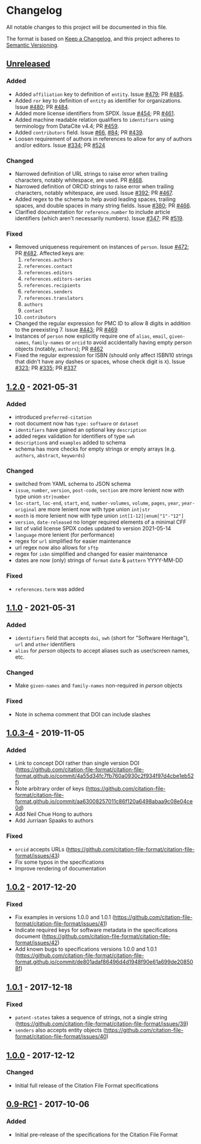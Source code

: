 # Changelog

All notable changes to this project will be documented in this file.

The format is based on [Keep a Changelog](https://keepachangelog.com/en/1.0.0/),
and this project adheres to [Semantic Versioning](https://semver.org/spec/v2.0.0.html).

## [Unreleased]

### Added

- Added `affiliation` key to definition of `entity`. Issue [#479](https://github.com/citation-file-format/citation-file-format/issues/479); PR [#485](https://github.com/citation-file-format/citation-file-format/pull/485).
- Added `ror` key to definition of `entity` as identifier for organizations. Issue [#480](https://github.com/citation-file-format/citation-file-format/issues/480); PR [#484](https://github.com/citation-file-format/citation-file-format/pull/484).
- Added more license identifiers from SPDX. Issue [#454](https://github.com/citation-file-format/citation-file-format/issues/454); PR [#461](https://github.com/citation-file-format/citation-file-format/pull/461).
- Added machine readable relation qualifiers to `identifiers` using terminology from DataCite v4.4; PR [#459](https://github.com/citation-file-format/citation-file-format/pull/459).
- Added `contributors` field. Issue [#66](https://github.com/citation-file-format/citation-file-format/issues/66), [#84](https://github.com/citation-file-format/citation-file-format/issues/84); PR [#439](https://github.com/citation-file-format/citation-file-format/pull/439).
- Loosen requirement of authors in references to allow for any of authors and/or editors. Issue [#334](https://github.com/citation-file-format/citation-file-format/issues/334); PR [#524](https://github.com/citation-file-format/citation-file-format/pull/524)


### Changed

- Narrowed definition of URL strings to raise error when trailing characters, notably whitespace, are used. PR [#468](https://github.com/citation-file-format/citation-file-format/pull/468).
- Narrowed definition of ORCID strings to raise error when trailing characters, notably whitespace, are used. Issue [#392](https://github.com/citation-file-format/citation-file-format/issues/392); PR [#467](https://github.com/citation-file-format/citation-file-format/pull/467).
- Added regex to the schema to help avoid leading spaces, trailing spaces, and double spaces in many string fields. Issue [#380](https://github.com/citation-file-format/citation-file-format/issues/380); PR [#466](https://github.com/citation-file-format/citation-file-format/pull/466).
- Clarified documentation for `reference.number` to include article identifiers (which aren't necessarily numbers). Issue [#347](https://github.com/citation-file-format/citation-file-format/issues/347); PR [#519](https://github.com/citation-file-format/citation-file-format/pull/519).

### Fixed

- Removed uniqueness requirement on instances of `person`. Issue [#472](https://github.com/citation-file-format/citation-file-format/issues/472); PR [#482](https://github.com/citation-file-format/citation-file-format/pull/482). Affected keys are:
    1. `references.authors`
    2. `references.contact`
    3. `references.editors`
    4. `references.editors-series`
    5. `references.recipients`
    6. `references.senders`
    7. `references.translators`
    8. `authors`
    9. `contact`
    10. `contributors`
- Changed the regular expression for PMC ID to allow 8 digits in addition to the preexisting 7. Issue [#443](https://github.com/citation-file-format/citation-file-format/issues/443); PR [#469](https://github.com/citation-file-format/citation-file-format/pull/469)
- Instances of `person` now explicitly require one of `alias`, `email`, `given-names`, `family-names` or `orcid` to avoid accidentally having empty person objects (notably, `authors`); PR [#462](https://github.com/citation-file-format/citation-file-format/pull/462)
- Fixed the regular expression for ISBN (should only affect ISBN10 strings that didn't have any dashes or spaces, whose check digit is `X`). Issue [#323](https://github.com/citation-file-format/citation-file-format/issues/323); PR [#335](https://github.com/citation-file-format/citation-file-format/pull/335); PR [#337](https://github.com/citation-file-format/citation-file-format/pull/337)

## [1.2.0] - 2021-05-31

### Added

- introduced `preferred-citation`
- root document now has `type:` `software` or `dataset`
- `identifiers` have gained an optional key `description`
- added regex validation for identifiers of type `swh`
- `description`s and `examples` added to schema
- schema has more checks for empty strings or empty arrays (e.g. `authors`, `abstract`, `keywords`)

### Changed

- switched from YAML schema to JSON schema
- `issue`, `number`, `version`, `post-code`, `section` are more lenient now with type union `str|number`
- `loc-start`, `loc-end`, `start`, `end`, `number-volumes`, `volume`, `pages`, `year`, `year-original` are more lenient now with type union `int|str`
- `month` is more lenient now with type union `int[1-12]|enum["1"-"12"]`
- `version`, `date-released` no longer required elements of a minimal CFF
- list of valid license SPDX codes updated to version 2021-05-14
- `language` more lenient (for performance)
- regex for `url` simplified for easier maintenance
- url regex now also allows for `sftp`
- regex for `isbn` simplified and changed for easier maintenance
- dates are now (only) strings of `format` `date` & `pattern` YYYY-MM-DD

### Fixed

- `references.term` was added

## [1.1.0] - 2021-05-31

### Added

- `identifiers` field that accepts `doi`, `swh` (short for "Software Heritage"), `url` and `other` identifiers
- `alias` for *person* objects to accept aliases such as user/screen names, etc.

### Changed

- Make `given-names` and `family-names` non-required in *person* objects

### Fixed

- Note in schema comment that DOI can include slashes

## [1.0.3-4] - 2019-11-05

### Added

- Link to concept DOI rather than single version DOI (https://github.com/citation-file-format/citation-file-format.github.io/commit/4a55d34fc7fb760a0930c2f934f97d4cbe1eb52f)
- Note arbitrary order of keys (https://github.com/citation-file-format/citation-file-format.github.io/commit/aa63008257011c86f120a6498abaa9c08e04ce0d)
- Add Neil Chue Hong to authors
- Add Jurriaan Spaaks to authors

### Fixed

- `orcid` accepts URLs (https://github.com/citation-file-format/citation-file-format/issues/43)
- Fix some typos in the specifications
- Improve rendering of documentation

## [1.0.2] - 2017-12-20

### Fixed

- Fix examples in versions 1.0.0 and 1.0.1 (https://github.com/citation-file-format/citation-file-format/issues/41)
- Indicate required keys for software metadata in the specifications document (https://github.com/citation-file-format/citation-file-format/issues/42)
- Add known bugs to specifications versions 1.0.0 and 1.0.1 (https://github.com/citation-file-format/citation-file-format.github.io/commit/de801adaf86496d4d1948f90e61a699de208508f)

## [1.0.1] - 2017-12-18

### Fixed

- `patent-states` takes a sequence of strings, not a single string (https://github.com/citation-file-format/citation-file-format/issues/39)
- `senders` also accepts entity objects (https://github.com/citation-file-format/citation-file-format/issues/40)

## [1.0.0] - 2017-12-12

### Changed

- Initial full release of the Citation File Format specifications

## [0.9-RC1] - 2017-10-06

### Added

- Initial pre-release of the specifications for the Citation File Format

[unreleased]: https://github.com/citation-file-format/citation-file-format/compare/1.2.0...HEAD
[1.2.0]: https://doi.org/10.5281/zenodo.5171937
[1.1.0]: https://doi.org/10.5281/zenodo.4813122
[1.0.3-4]: https://doi.org/10.5281/zenodo.3515946
[1.0.2]: https://doi.org/10.5281/zenodo.1120256
[1.0.1]: https://doi.org/10.5281/zenodo.1117789
[1.0.0]: https://doi.org/10.5281/zenodo.1108269
[0.9-RC1]: https://doi.org/10.5281/zenodo.1003150
